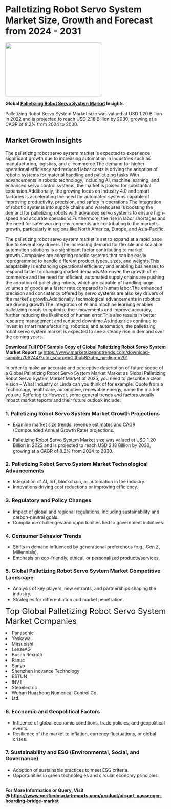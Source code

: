 <H1>Palletizing Robot Servo System Market Size, Growth and Forecast from 2024 - 2031</H1><img class="aligncenter size-medium wp-image-584254" src="https://thirdeyenews.in/wp-content/uploads/2024/09/Global-Market-Research-300x168.jpeg" alt="" width="300" height="168" /><p><strong>Global&nbsp;<a href="https://www.marketsizeandtrends.com/download-sample/706244/?utm_source=Github8j?utm_medium=201">Palletizing Robot Servo System Market</a> Insights</strong></p><p>Palletizing Robot Servo System Market size was valued at USD 1.20 Billion in 2022 and is projected to reach USD 2.18 Billion by 2030, growing at a CAGR of 8.2% from 2024 to 2030.</p><p><h2>Market Growth Insights</h2> <p>The palletizing robot servo system market is expected to experience significant growth due to increasing automation in industries such as manufacturing, logistics, and e-commerce.The demand for higher operational efficiency and reduced labor costs is driving the adoption of robotic systems for material handling and palletizing tasks.With advancements in robotic technology, including AI, machine learning, and enhanced servo control systems, the market is poised for substantial expansion.Additionally, the growing focus on Industry 4.0 and smart factories is accelerating the need for automated systems capable of improving productivity, precision, and safety in operations.The integration of robotic systems into supply chains and warehouses is boosting the demand for palletizing robots with advanced servo systems to ensure high-speed and accurate operations.Furthermore, the rise in labor shortages and the need for safer working environments are contributing to the market’s growth, particularly in regions like North America, Europe, and Asia-Pacific.</p> <p>The palletizing robot servo system market is set to expand at a rapid pace due to several key drivers.The increasing demand for flexible and scalable automation solutions is a significant factor contributing to market growth.Companies are adopting robotic systems that can be easily reprogrammed to handle different product types, sizes, and weights.This adaptability is enhancing operational efficiency and enabling businesses to respond faster to changing market demands.Moreover, the growth of e-commerce and the need for efficient, automated supply chains are pushing the adoption of palletizing robots, which are capable of handling large volumes of goods at a faster rate compared to human labor.The enhanced precision and consistency offered by servo systems are also key drivers of the market's growth.Additionally, technological advancements in robotics are driving growth.The integration of AI and machine learning enables palletizing robots to optimize their movements and improve accuracy, further reducing the likelihood of human error.This also results in better resource management and reduced downtime.As industries continue to invest in smart manufacturing, robotics, and automation, the palletizing robot servo system market is expected to see a steady rise in demand over the coming years.</p> <p><span class=""><strong>Download Full PDF Sample Copy of Global Palletizing Robot Servo System Market Report</strong> @ <a href="https://www.marketsizeandtrends.com/download-sample/706244/?utm_source=Github8j?utm_medium=201" target="_blank">https://www.marketsizeandtrends.com/download-sample/706244/?utm_source=Github8j?utm_medium=201</a></span></p><p>In order to make an accurate and perceptive description of future scope of a Global&nbsp;Palletizing Robot Servo System Market Market as Global&nbsp;Palletizing Robot Servo System Market Market of 2025, you need to describe a clear Vision &ndash; What Industry or Linda can you think of for example: Quote from a Technology, healthcare, automotive, renewable energy, name the market you are Reffering to.However, some general trends and factors usually impact market reports and their future outlook include:</p><h3>1.&nbsp;<strong>Palletizing Robot Servo System Market Growth Projections</strong></h3><ul><li>Examine market size trends, revenue estimates and CAGR (Compounded Annual Growth Rate) projections.</li><li><p>Palletizing Robot Servo System Market size was valued at USD 1.20 Billion in 2022 and is projected to reach USD 2.18 Billion by 2030, growing at a CAGR of 8.2% from 2024 to 2030.</p></li></ul><h3>2.&nbsp;<strong>Palletizing Robot Servo System Market Technological Advancements</strong></h3><ul><li>Integration of AI, IoT, blockchain, or automation in the industry.</li><li>Innovations driving cost reductions or improving efficiency.</li></ul><h3>3.&nbsp;<strong>Regulatory and Policy Changes</strong></h3><ul><li>Impact of global and regional regulations, including sustainability and carbon-neutral goals.</li><li>Compliance challenges and opportunities tied to government initiatives.</li></ul><h3>4.&nbsp;<strong>Consumer Behavior Trends</strong></h3><ul><li>Shifts in demand influenced by generational preferences (e.g., Gen Z, Millennials).</li><li>Emphasis on eco-friendly, ethical, or personalized products/services.</li></ul><h3>5.&nbsp;<strong>Global Palletizing Robot Servo System Market Competitive Landscape</strong></h3><ul><li>Analysis of key players, new entrants, and partnerships shaping the industry.</li><li>Strategies for differentiation and market penetration.</li></ul><p data-pm-slice="1 1 []"><span style="color: inherit; font-family: inherit; font-size: 25px;">Top Global Palletizing Robot Servo System Market Companies</span></p><div class="" data-test-id=""><p><li>Panasonic</li><li> Yaskawa</li><li> Mitsubishi</li><li> LenzeAG</li><li> Bosch Rexroth</li><li> Fanuc</li><li> Sanyo</li><li> Shenzhen Inovance Technology</li><li> ESTUN</li><li> INVT</li><li> Stepelectric</li><li> Wuhan Huazhong Numerical Control Co.</li><li> Ltd.</li></p></div><h3>6.&nbsp;<strong>Economic and Geopolitical Factors</strong></h3><ul><li>Influence of global economic conditions, trade policies, and geopolitical events.</li><li>Resilience of the market to inflation, currency fluctuations, or global crises.</li></ul><h3>7.&nbsp;<strong>Sustainability and ESG (Environmental, Social, and Governance)</strong></h3><ul><li>Adoption of sustainable practices to meet ESG criteria.</li><li>Opportunities in green technologies and circular economy principles.</li></ul><h2><strong style="font-size: 14px;">For More Information or Query, Visit @&nbsp;</strong><a style="background-color: #ffffff; font-size: 14px;" href="https://www.marketsizeandtrends.com/report/palletizing-robot-servo-system-market/" target="_blank">https://www.verifiedmarketreports.com/product/airport-passenger-boarding-bridge-market</a></h2>